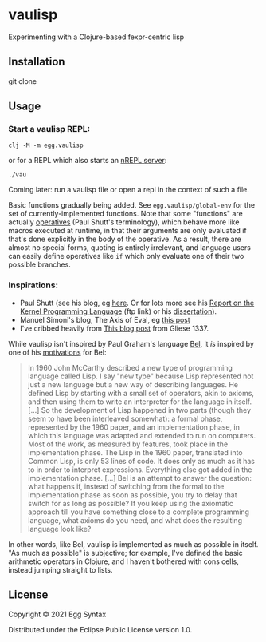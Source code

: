 # vaulisp

Experimenting with a Clojure-based fexpr-centric lisp

## Installation

git clone

## Usage

### Start a vaulisp REPL:

    clj -M -m egg.vaulisp

or for a REPL which also starts an [nREPL server](https://nrepl.org/nrepl/0.8/usage/server.html#using-clojure-cli-tools):

    ./vau

Coming later: run a vaulisp file or open a repl in the context of such a file.

Basic functions gradually being added. See `egg.vaulisp/global-env` for the set
of currently-implemented functions. Note that some "functions" are actually
[operatives](https://fexpr.blogspot.com/2011/04/fexpr.html) (Paul Shutt's
terminology), which behave more like macros executed at runtime, in that their
arguments are only evaluated if that's done explicitly in the body of the
operative. As a result, there are almost no special forms, quoting is entirely
irrelevant, and language users can easily define operatives like `if` which only
evaluate one of their two possible branches.

### Inspirations:

* Paul Shutt (see his blog, eg [here](https://fexpr.blogspot.com/2011/04/fexpr.html).
Or for lots more see his
[Report on the Kernel Programming Language](ftp://ftp.cs.wpi.edu/pub/techreports/pdf/05-07.pdf)
(ftp link) or his [dissertation](https://web.wpi.edu/Pubs/ETD/Available/etd-090110-124904/)).
* Manuel Simoni's blog, The Axis of Eval, eg [this post](https://axisofeval.blogspot.com/2012/03/why-fexprs-part-n-or-lambda-only.html)
* I've cribbed heavily from [This blog post](http://gliese1337.blogspot.com/2012/04/schrodingers-equation-of-software.html)
from Gliese 1337.

While vaulisp isn't inspired by Paul Graham's language [Bel](http://www.paulgraham.com/bel.html),
it *is* inspired by one of his
[motivations](https://sep.yimg.com/ty/cdn/paulgraham/bellanguage.txt) for Bel:

> In 1960 John McCarthy described a new type of programming language
> called Lisp. I say "new type" because Lisp represented not just a new
> language but a new way of describing languages. He defined Lisp by
> starting with a small set of operators, akin to axioms, and then
> using them to write an interpreter for the language in itself.
> [...]
> So the development of Lisp happened in two parts (though they seem
> to have been interleaved somewhat): a formal phase, represented by
> the 1960 paper, and an implementation phase, in which this language
> was adapted and extended to run on computers. Most of the work, as
> measured by features, took place in the implementation phase. The
> Lisp in the 1960 paper, translated into Common Lisp, is only 53 lines
> of code. It does only as much as it has to in order to interpret
> expressions. Everything else got added in the implementation phase.
> [...]
> Bel is an attempt to answer the question: what happens if, instead of
> switching from the formal to the implementation phase as soon as
> possible, you try to delay that switch for as long as possible? If
> you keep using the axiomatic approach till you have something close
> to a complete programming language, what axioms do you need, and what
> does the resulting language look like?

In other words, like Bel, vaulisp is implemented as much as possible in
itself. "As much as possible" is subjective; for example, I've defined
the basic arithmetic operators in Clojure, and I haven't bothered with
cons cells, instead jumping straight to lists.

## License

Copyright © 2021 Egg Syntax

Distributed under the Eclipse Public License version 1.0.
